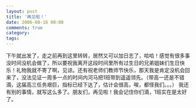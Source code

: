 ```yaml
---
layout: post
title: '再见啦！'
date: 2006-08-16 00:00
comments: true
category: 
tags:
---
```

    

下午就出发了，走之前再到这里转转，居然又可以加日志了，哈哈！感觉有很多事没时间没机会做了，所以要祝我离开这段时间里所有过生日的兄弟姐妹们生日快乐！礼物我就不寄了啊，见谅。还有祝老师们教师节快乐，那天我是肯定没机会回来了，没法见证一周多一点的时间内河马把1班带到遥遥领先。（带高一还是不错滴，这届高三任务艰巨，指标已经下达了，估计会很高，唉，都怪我们。。。） 我还有别的事情，就写这么多了。朋友们，再见啦！我会记住你们滴，1班实在是太好了。
